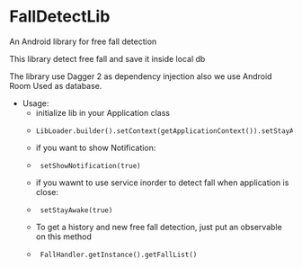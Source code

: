 # FallDetectLib
An Android library for free fall detection

This library detect free fall and save it inside local db
        
The library use Dagger 2 as dependency injection also we use Android Room Used as database.

* Usage:
  * initialize lib in your Application class
  *     LibLoader.builder().setContext(getApplicationContext()).setStayAwake(true).setShowNotification(true).build();
  * if you want to show Notification:
  *      setShowNotification(true)
  * if you wawnt to use service inorder to detect fall when application is close:
  *      setStayAwake(true)
  * To get a history and new free fall detection, just put an observable on this method
  *      FallHandler.getInstance().getFallList()
          
        
